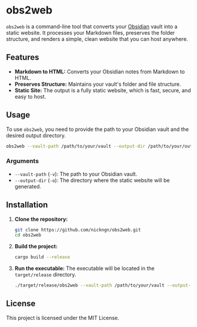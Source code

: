 # obs2web

`obs2web` is a command-line tool that converts your [Obsidian](https://obsidian.md/) vault into a static website. It processes your Markdown files, preserves the folder structure, and renders a simple, clean website that you can host anywhere.

## Features

*   **Markdown to HTML:** Converts your Obsidian notes from Markdown to HTML.
*   **Preserves Structure:** Maintains your vault's folder and file structure.
*   **Static Site:** The output is a fully static website, which is fast, secure, and easy to host.

## Usage

To use `obs2web`, you need to provide the path to your Obsidian vault and the desired output directory.

```bash
obs2web --vault-path /path/to/your/vault --output-dir /path/to/your/output
```

### Arguments

*   `--vault-path` (`-v`): The path to your Obsidian vault.
*   `--output-dir` (`-o`): The directory where the static website will be generated.

## Installation

1.  **Clone the repository:**
    ```bash
    git clone https://github.com/nickngn/obs2web.git
    cd obs2web
    ```
2.  **Build the project:**
    ```bash
    cargo build --release
    ```
3.  **Run the executable:**
    The executable will be located in the `target/release` directory.
    ```bash
    ./target/release/obs2web --vault-path /path/to/your/vault --output-dir /path/to/your/output
    ```

## License

This project is licensed under the MIT License.
